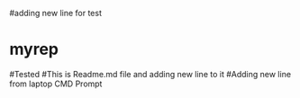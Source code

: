 #adding new line for test
# myrep
#Tested
#This is Readme.md file and adding new line to it
#Adding new line from laptop CMD Prompt
